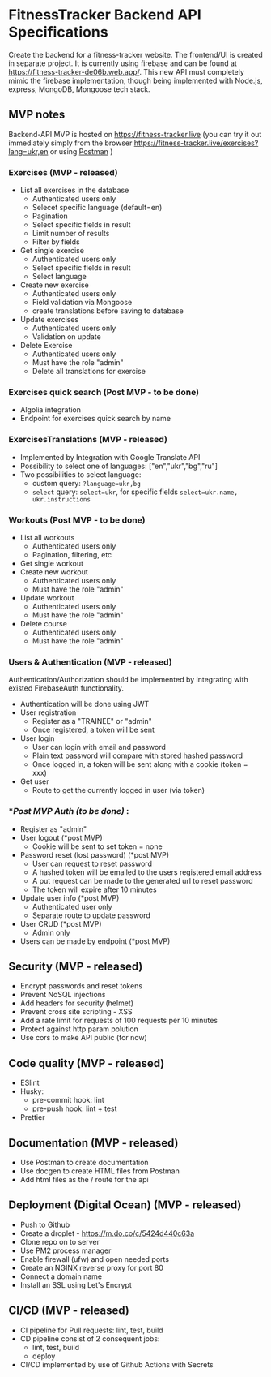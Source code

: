 # FitnessTracker Backend API Specifications

Create the backend for a fitness-tracker website. The frontend/UI is created in separate project. It is currently using firebase and can be found at https://fitness-tracker-de06b.web.app/. This new API must completely mimic the firebase implementation, though being implemented with Node.js, express, MongoDB, Mongoose tech stack.

## MVP notes

Backend-API MVP is hosted on https://fitness-tracker.live (you can try it out immediately simply from the browser https://fitness-tracker.live/exercises?lang=ukr,en or using [Postman](https://documenter.getpostman.com/view/11961976/UzBmMSbR) )

### Exercises (MVP - released)

- List all exercises in the database
  - Authenticated users only
  - Selecet specific language (default=en)
  - Pagination
  - Select specific fields in result
  - Limit number of results
  - Filter by fields
- Get single exercise
  - Authenticated users only
  - Select specific fields in result
  - Select language
- Create new exercise
  - Authenticated users only
  - Field validation via Mongoose
  - create translations before saving to database
- Update exercises
  - Authenticated users only
  - Validation on update
- Delete Exercise
  - Authenticated users only
  - Must have the role "admin"
  - Delete all translations for exercise

### Exercises quick search (Post MVP - to be done)

- Algolia integration
- Endpoint for exercises quick search by name

### ExercisesTranslations (MVP - released)

- Implemented by Integration with Google Translate API
- Possibility to select one of languages: ["en","ukr","bg","ru"]
- Two possibilities to select language:
  - custom query: `?language=ukr,bg`
  - `select` query: `select=ukr`, for specific fields `select=ukr.name, ukr.instructions`

### Workouts (Post MVP - to be done)

- List all workouts
  - Authenticated users only
  - Pagination, filtering, etc
- Get single workout
- Create new workout
  - Authenticated users only
  - Must have the role "admin"
- Update workout
  - Authenticated users only
  - Must have the role "admin"
- Delete course
  - Authenticated users only
  - Must have the role "admin"

### Users & Authentication (MVP - released)

Authentication/Authorization should be implemented by integrating with existed FirebaseAuth functionality.

- Authentication will be done using JWT
- User registration
  - Register as a "TRAINEE" or "admin"
  - Once registered, a token will be sent
- User login
  - User can login with email and password
  - Plain text password will compare with stored hashed password
  - Once logged in, a token will be sent along with a cookie (token = xxx)
- Get user
  - Route to get the currently logged in user (via token)

### \*_Post MVP Auth (to be done)_ :

- Register as "admin"
- User logout (\*post MVP)
  - Cookie will be sent to set token = none
- Password reset (lost password) (\*post MVP)
  - User can request to reset password
  - A hashed token will be emailed to the users registered email address
  - A put request can be made to the generated url to reset password
  - The token will expire after 10 minutes
- Update user info (\*post MVP)
  - Authenticated user only
  - Separate route to update password
- User CRUD (\*post MVP)
  - Admin only
- Users can be made by endpoint (\*post MVP)

## Security (MVP - released)

- Encrypt passwords and reset tokens
- Prevent NoSQL injections
- Add headers for security (helmet)
- Prevent cross site scripting - XSS
- Add a rate limit for requests of 100 requests per 10 minutes
- Protect against http param polution
- Use cors to make API public (for now)

## Code quality (MVP - released)

- ESlint
- Husky:
  - pre-commit hook: lint
  - pre-push hook: lint + test
- Prettier

## Documentation (MVP - released)

- Use Postman to create documentation
- Use docgen to create HTML files from Postman
- Add html files as the / route for the api

## Deployment (Digital Ocean) (MVP - released)

- Push to Github
- Create a droplet - https://m.do.co/c/5424d440c63a
- Clone repo on to server
- Use PM2 process manager
- Enable firewall (ufw) and open needed ports
- Create an NGINX reverse proxy for port 80
- Connect a domain name
- Install an SSL using Let's Encrypt

## CI/CD (MVP - released)

- CI pipeline for Pull requests: lint, test, build
- CD pipeline consist of 2 consequent jobs:
  - lint, test, build
  - deploy
- CI/CD implemented by use of Github Actions with Secrets
